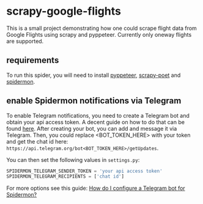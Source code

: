 # scrapy-google-flights
This is a small project demonstrating how one could scrape flight data from Google Flights using scrapy and pyppeteer.
Currently only oneway flights are supported.

## requirements
To run this spider, you will need to install [pyppeteer](https://pypi.org/project/pyppeteer/), [scrapy-poet](https://pypi.org/project/scrapy-poet/) and [spidermon](https://pypi.org/project/spidermon/).

## enable Spidermon notifications via Telegram
To enable Telegram notifications, you need to create a Telegram bot and obtain your api access token. 
A decent guide on how to do that can be found [here](https://www.siteguarding.com/en/how-to-get-telegram-bot-api-token).
After creating your bot, you can add and message it via Telegram. Then, you could replace <BOT_TOKEN_HERE> with your token and get the chat id here: `https://api.telegram.org/bot<BOT_TOKEN_HERE>/getUpdates`.

You can then set the following values in `settings.py`:
```python
SPIDERMON_TELEGRAM_SENDER_TOKEN = 'your api access token'
SPIDERMON_TELEGRAM_RECIPIENTS = ['chat id']
```

For more options see this guide: [How do I configure a Telegram bot for Spidermon?](https://spidermon.readthedocs.io/en/latest/howto/configuring-telegram-for-spidermon.html#steps)